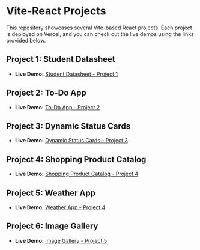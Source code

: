 # Vite-React Projects

This repository showcases several Vite-based React projects. Each project is deployed on Vercel, and you can check out the live demos using the links provided below.

## Project 1: Student Datasheet

- **Live Demo:** [Student Datasheet - Project 1](https://student-datasheet.vercel.app/)

## Project 2: To-Do App

- **Live Demo:** [To-Do App - Project 2](https://todoappinreact.vercel.app/)

## Project 3: Dynamic Status Cards

- **Live Demo:** [Dynamic Status Cards - Project 3](https://dynamic-status-cards.vercel.app/)

## Project 4: Shopping Product Catalog

- **Live Demo:** [Shopping Product Catalog - Project 4](shopping-product-catalog.vercel.app/)

## Project 5: Weather App

- **Live Demo:** [Weather App - Project 4](https://weather-web-in-react.vercel.app/)

## Project 6: Image Gallery

- **Live Demo:** [Image Gallery - Project 5](https://image-gallery-in-web.vercel.app/)

